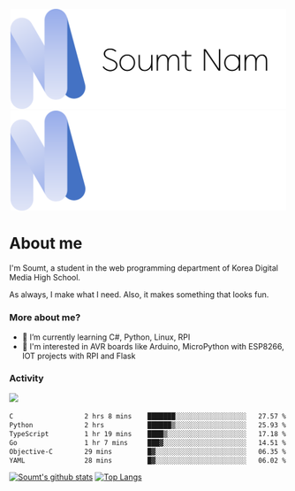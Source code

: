 <p align="center">
  <img src="https://github.com/soumt-r/soumt-r/blob/main/soumt.png?raw=true#gh-light-mode-only" style="width:500px">
  <img src="https://github.com/soumt-r/soumt-r/blob/main/soumt_dark.png?raw=true#gh-dark-mode-only" style="width:500px">
</p>

# About me

I'm Soumt, a student in the web programming department of Korea Digital Media High School.

As always, I make what I need. Also, it makes something that looks fun.

### More about me?
- 🌱 I’m currently learning C#, Python, Linux, RPI
- :pushpin: I'm interested in AVR boards like Arduino, MicroPython with ESP8266, IOT projects with RPI and Flask


### Activity
<img height="400" img src="https://wakatime.com/share/@soumt_r/0e4d0df5-374b-4c75-8ddb-57d54d739f69.svg"></img>

<!--START_SECTION:waka-->

```text
C                  2 hrs 8 mins    ███████░░░░░░░░░░░░░░░░░░   27.57 %
Python             2 hrs           ██████▒░░░░░░░░░░░░░░░░░░   25.93 %
TypeScript         1 hr 19 mins    ████▒░░░░░░░░░░░░░░░░░░░░   17.18 %
Go                 1 hr 7 mins     ███▓░░░░░░░░░░░░░░░░░░░░░   14.51 %
Objective-C        29 mins         █▓░░░░░░░░░░░░░░░░░░░░░░░   06.35 %
YAML               28 mins         █▓░░░░░░░░░░░░░░░░░░░░░░░   06.02 %
```

<!--END_SECTION:waka-->

[![Soumt's github stats](https://github-readme-stats.vercel.app/api?username=soumt-r)](https://github.com/anuraghazra/github-readme-stats)
[![Top Langs](https://github-readme-stats.vercel.app/api/top-langs/?username=soumt-r&layout=compact)](https://github.com/anuraghazra/github-readme-stats)

